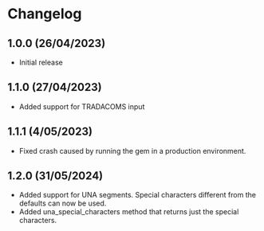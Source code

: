 # Changelog

## 1.0.0 (26/04/2023)

* Initial release

## 1.1.0 (27/04/2023)

* Added support for TRADACOMS input

## 1.1.1 (4/05/2023)

* Fixed crash caused by running the gem in a production environment.

## 1.2.0 (31/05/2024)

* Added support for UNA segments. Special characters different from the defaults can now be used.
* Added una_special_characters method that returns just the special characters.